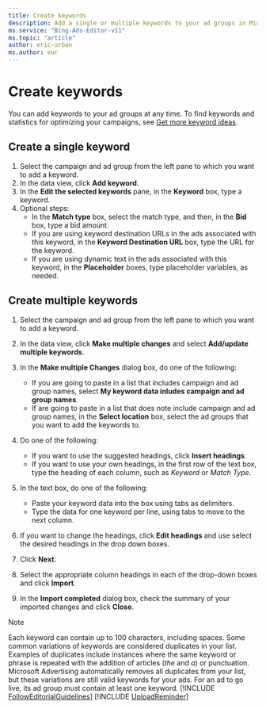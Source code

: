 ```yaml
---
title: Create keywords
description: Add a single or multiple keywords to your ad groups in Microsoft Advertising Editor.
ms.service: "Bing-Ads-Editor-v11"
ms.topic: "article"
author: eric-urban
ms.author: eur
---
```


# Create keywords

You can add keywords to your ad groups at any time. To find keywords and statistics for optimizing your campaigns, see [Get more keyword ideas](./hlp_BAE_PROC_GetMoreKeywordIdeas.md).

## Create a single keyword
1. Select the campaign and ad group from the left pane to which you want to add a keyword.
1. In the data view, click **Add keyword**.
1. In the **Edit the selected keywords** pane, in the **Keyword** box, type a keyword.
1. Optional steps:
   - In the **Match type** box, select the match type, and then, in the **Bid** box, type a bid amount.
   - If you are using keyword destination URLs in the ads associated with this keyword, in the **Keyword Destination URL** box, type the URL for the keyword.
   - If you are using dynamic text in the ads associated with this keyword, in the **Placeholder** boxes, type placeholder variables, as needed.

## Create multiple keywords
1. Select the campaign and ad group from the left pane to which you want to add a keyword.
1. In the data view, click **Make multiple changes** and select **Add/update multiple keywords**.
1. In the **Make multiple Changes** dialog box, do one of the following:
   - If you are going to paste in a list that includes campaign and ad group names, select **My keyword data inludes campaign and ad group names**.
   - If are going to paste in a list that does note include campaign and ad group names, in the **Select location** box, select the ad groups that you want to add the keywords to.

1. Do one of the following:
   - If you want to use the suggested headings, click **Insert headings**.
   - If you want to use your own headings, in the first row of the text box, type the heading of each column, such as *Keyword* or *Match Type*.

1. In the text box, do one of the following:
   - Paste your keyword data into the box using tabs as delimiters.
   - Type the data for one keyword per line, using tabs to move to the next column.

1. If you want to change the headings, click **Edit headings** and use select the desired headings in the drop down boxes.
1. Click **Next**.
1. Select the appropriate column headings in each of the drop-down boxes and click **Import**.
1. In the **Import completed** dialog box, check the summary of your imported changes and click **Close**.

> [!NOTE]
> Each keyword can contain up to 100 characters, including spaces.
> Some common variations of keywords are considered duplicates in your list. Examples of duplicates include instances where the same keyword or phrase is repeated with the addition of articles (*the* and *a*) or punctuation. Microsoft Advertising automatically removes all duplicates from your list, but these variations are still valid keywords for your ads.
> For an ad to go live, its ad group must contain at least one keyword. [!INCLUDE [FollowEditorialGuidelines](./includes/FollowEditorialGuidelines.md)]
> [!INCLUDE [UploadReminder](./includes/UploadReminder.md)]


